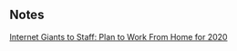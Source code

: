 ## Notes

[Internet Giants to Staff: Plan to Work From Home for 2020](https://www.bloomberg.com/news/articles/2020-05-08/internet-giants-to-staff-plan-to-work-from-home-for-the-year)
